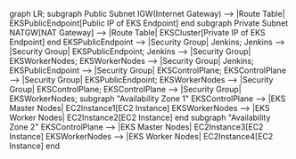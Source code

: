 graph LR;
    subgraph Public Subnet
        IGW(Internet Gateway) --> |Route Table| EKSPublicEndpoint[Public IP of EKS Endpoint]
    end
    subgraph Private Subnet
        NATGW[NAT Gateway] --> |Route Table| EKSCluster[Private IP of EKS Endpoint]
    end
    EKSPublicEndpoint --> |Security Group| Jenkins;
    Jenkins --> |Security Group| EKSPublicEndpoint;
    Jenkins --> |Security Group| EKSWorkerNodes;
    EKSWorkerNodes --> |Security Group| Jenkins;
    EKSPublicEndpoint --> |Security Group| EKSControlPlane;
    EKSControlPlane --> |Security Group| EKSPublicEndpoint;
    EKSWorkerNodes --> |Security Group| EKSControlPlane;
    EKSControlPlane --> |Security Group| EKSWorkerNodes;
    subgraph "Availability Zone 1"
        EKSControlPlane --> |EKS Master Nodes| EC2Instance1[EC2 Instance]
        EKSWorkerNodes --> |EKS Worker Nodes| EC2Instance2[EC2 Instance]
    end
    subgraph "Availability Zone 2"
        EKSControlPlane --> |EKS Master Nodes| EC2Instance3[EC2 Instance]
        EKSWorkerNodes --> |EKS Worker Nodes| EC2Instance4[EC2 Instance]
    end

